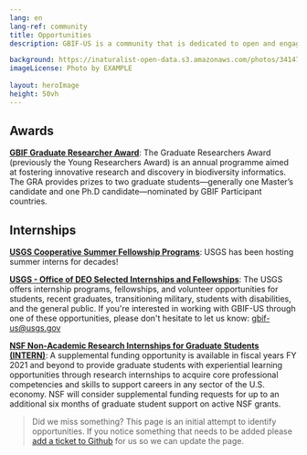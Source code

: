 ```yaml
---
lang: en
lang-ref: community
title: Opportunities
description: GBIF-US is a community that is dedicated to open and engaged science.  We're always interested in collaboration, please send inquiries to gbif-us@usgs.gov.  Below are some opportunities that are available 

background: https://inaturalist-open-data.s3.amazonaws.com/photos/341478406/medium.jpg
imageLicense: Photo by EXAMPLE
  
layout: heroImage
height: 50vh
---
```


## Awards

[**GBIF Graduate Researcher Award**](https://www.gbif.org/article/44SftFORi0A6mwGK4sgAKW/graduate-researchers-award): The Graduate Researchers Award (previously the Young Researchers Award) is an annual programme aimed at fostering innovative research and discovery in biodiversity informatics. The GRA provides prizes to two graduate students—generally one Master’s candidate and one Ph.D candidate—nominated by GBIF Participant countries.

## Internships
[**USGS Cooperative Summer Fellowship Programs**](https://www.usgs.gov/youth-and-education-in-science/cooperative-summer-fellowship-programs): USGS has been hosting summer interns for decades!

[**USGS - Office of DEO Selected Internships and Fellowships**](https://www.usgs.gov/office-of-diversity-and-equal-opportunity/selected-internships-and-fellowships): The USGS offers internship programs, fellowships, and volunteer opportunities for students, recent graduates, transitioning military, students with disabilities, and the general public. If you're interested in working with GBIF-US through one of these opportunities, please don't hesitate to let us know: gbif-us@usgs.gov

[**NSF Non-Academic Research Internships for Graduate Students (INTERN)**](https://www.nsf.gov/pubs/2021/nsf21013/nsf21013.jsp): A supplemental funding opportunity is available in fiscal years FY 2021 and beyond to provide graduate students with experiential learning opportunities through research internships to acquire core professional competencies and skills to support careers in any sector of the U.S. economy. NSF will consider supplemental funding requests for up to an additional six months of graduate student support on active NSF grants.

> Did we miss something? This page is an initial attempt to identify opportunities. If you notice something that needs to be added please [add a ticket to Github](https://github.com/gbif/hp-bison/issues) for us so we can update the page.